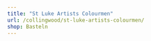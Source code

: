 ```yaml
---
title: "St Luke Artists Colourmen"
url: /collingwood/st-luke-artists-colourmen/
shop: Basteln
---
```

